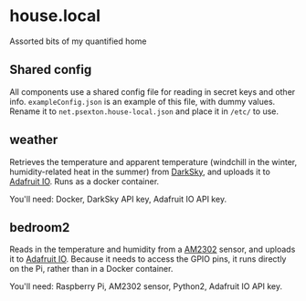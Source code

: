 # house.local

Assorted bits of my quantified home

## Shared config

All components use a shared config file for reading in secret keys and other info. `exampleConfig.json` is an example of this file, with dummy values. Rename it to `net.psexton.house-local.json` and place it in `/etc/` to use.

## weather

Retrieves the temperature and apparent temperature (windchill in the winter, humidity-related heat in the summer) from [DarkSky](https://darksky.net/dev/), and uploads it to [Adafruit IO](https://io.adafruit.com/). Runs as a docker container.

You'll need: Docker, DarkSky API key, Adafruit IO API key.

## bedroom2

Reads in the temperature and humidity from a [AM2302](https://www.adafruit.com/products/393) sensor, and uploads it to [Adafruit IO](https://io.adafruit.com/). Because it needs to access the GPIO pins, it runs directly on the Pi, rather than in a Docker container.

You'll need: Raspberry Pi, AM2302 sensor, Python2, Adafruit IO API key.
